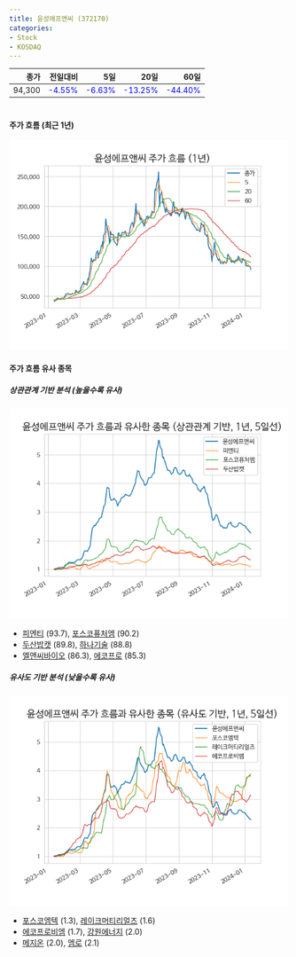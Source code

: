 ```yaml
---
title: 윤성에프앤씨 (372170)
categories:
- Stock
- KOSDAQ
---
```


|종가|전일대비|5일|20일|60일|
|---:|-------:|--:|---:|---:|
|94,300|<span style="color: blue">-4.55%</span>|<span style="color: blue">-6.63%</span>|<span style="color: blue">-13.25%</span>|<span style="color: blue">-44.40%</span>|

<!-- more -->
#
#### 주가 흐름 (최근 1년)
![372170](/assets/images/stock/372170.png)


#### 주가 흐름 유사 종목


##### 상관관계 기반 분석 (높을수록 유사)
![372170](/assets/images/stock/372170_corr.png)
- [피엔티](/137400/) (93.7), [포스코퓨처엠](/003670/) (90.2)
- [두산밥캣](/241560/) (89.8), [하나기술](/299030/) (88.8)
- [엘앤씨바이오](/290650/) (86.3), [에코프로](/086520/) (85.3)


##### 유사도 기반 분석 (낮을수록 유사)	
![372170](/assets/images/stock/372170_sim.png)
- [포스코엠텍](/009520/) (1.3), [레이크머티리얼즈](/281740/) (1.6)
- [에코프로비엠](/247540/) (1.7), [강원에너지](/114190/) (2.0)
- [메지온](/140410/) (2.0), [엠로](/058970/) (2.1)